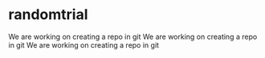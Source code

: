 # randomtrial
We are working on creating a repo in git
We are working on creating a repo in git
We are working on creating a repo in git
